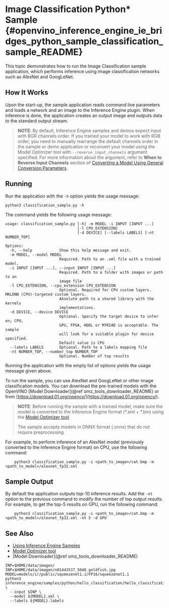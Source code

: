 # Image Classification Python* Sample {#openvino_inference_engine_ie_bridges_python_sample_classification_sample_README}

This topic demonstrates how to run the Image Classification sample application, which performs
inference using image classification networks such as AlexNet and GoogLeNet.

## How It Works

Upon the start-up, the sample application reads command line parameters and loads a network and an image to the Inference
Engine plugin. When inference is done, the application creates an
output image and outputs data to the standard output stream.

> **NOTE**: By default, Inference Engine samples and demos expect input with BGR channels order. If you trained your model to work with RGB order, you need to manually rearrange the default channels order in the sample or demo application or reconvert your model using the Model Optimizer tool with `--reverse_input_channels` argument specified. For more information about the argument, refer to **When to Reverse Input Channels** section of [Converting a Model Using General Conversion Parameters](../../../../../docs/MO_DG/prepare_model/convert_model/Converting_Model_General.md).

## Running

Run the application with the `-h` option yields the usage message:
```
python3 classification_sample.py -h
```
The command yields the following usage message:
```
usage: classification_sample.py [-h] -m MODEL -i INPUT [INPUT ...]
                                [-l CPU_EXTENSION]
                                [-d DEVICE] [--labels LABELS] [-nt NUMBER_TOP]

Options:
  -h, --help            Show this help message and exit.
  -m MODEL, --model MODEL
                        Required. Path to an .xml file with a trained model.
  -i INPUT [INPUT ...], --input INPUT [INPUT ...]
                        Required. Path to a folder with images or path to an
                        image file
  -l CPU_EXTENSION, --cpu_extension CPU_EXTENSION
                        Optional. Required for CPU custom layers. MKLDNN (CPU)-targeted custom layers.
                        Absolute path to a shared library with the kernels
                        implementations.
  -d DEVICE, --device DEVICE
                        Optional. Specify the target device to infer on; CPU,
                        GPU, FPGA, HDDL or MYRIAD is acceptable. The sample
                        will look for a suitable plugin for device specified.
                        Default value is CPU
  --labels LABELS       Optional. Path to a labels mapping file
  -nt NUMBER_TOP, --number_top NUMBER_TOP
                        Optional. Number of top results
```

Running the application with the empty list of options yields the usage message given above.

To run the sample, you can use AlexNet and GoogLeNet or other image classification models. You can download the pre-trained models with the OpenVINO [Model Downloader](@ref omz_tools_downloader_README) or from [https://download.01.org/opencv/](https://download.01.org/opencv/).

> **NOTE**: Before running the sample with a trained model, make sure the model is converted to the Inference Engine format (\*.xml + \*.bin) using the [Model Optimizer tool](../../../../../docs/MO_DG/Deep_Learning_Model_Optimizer_DevGuide.md).
> 
> The sample accepts models in ONNX format (.onnx) that do not require preprocessing.

For example, to perform inference of an AlexNet model (previously converted to the Inference Engine format) on CPU, use the following command:

```
    python3 classification_sample.py -i <path_to_image>/cat.bmp -m <path_to_model>/alexnet_fp32.xml
```

## Sample Output

By default the application outputs top-10 inference results.
Add the `-nt` option to the previous command to modify the number of top output results.
For example, to get the top-5 results on GPU, run the following command:
```
    python3 classification_sample.py -i <path_to_image>/cat.bmp -m <path_to_model>/alexnet_fp32.xml -nt 5 -d GPU
```

## See Also
* [Using Inference Engine Samples](../../../../../docs/IE_DG/Samples_Overview.md)
* [Model Optimizer tool](../../../../../docs/MO_DG/Deep_Learning_Model_Optimizer_DevGuide.md)
* [Model Downloader](@ref omz_tools_downloader_README)


```shell
INP=$HOME/data/imagen/
INP=$HOME/data/imagen/n01443537_5048_goldfish.jpg
MODEL=models/ir/public/squeezenet1.1/FP16/squeezenet1.1
python3 inference_engine/samples/python/hello_classification/hello_classification.py \
  --input $INP \
  --model ${MODEL}.xml \
  --labels ${MODEL}.labels

```